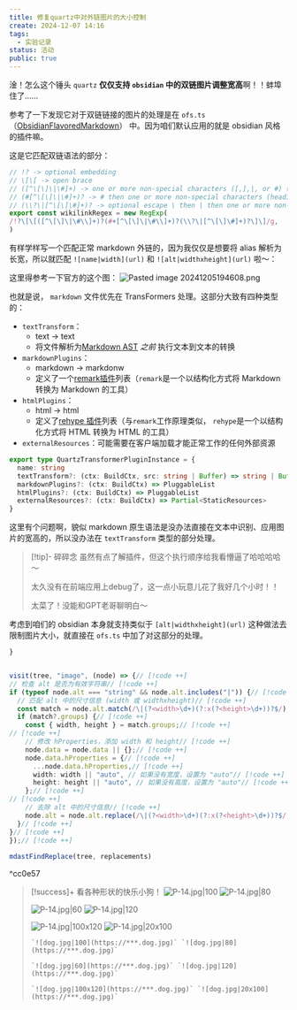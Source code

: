 ```yaml
---
title: 修复quartz中对外链图片的大小控制
create: 2024-12-07 14:16
tags:
  - 实验记录
status: 活动
public: true
---
```

淦！怎么这个锤头 `quartz` **仅仅支持 `obsidian` 中的双链图片调整宽高**啊！！蚌埠住了……

参考了一下发现它对于双链链接的图片的处理是在 `ofs.ts`（[ObsidianFlavoredMarkdown](https://quartz.jzhao.xyz/plugins/ObsidianFlavoredMarkdown)） 中。因为咱们默认应用的就是 obsidian 风格的插件嘛。

这是它匹配双链语法的部分：
```ts
// !? -> optional embedding
// \[\[ -> open brace
// ([^\[\]\|\#]+) -> one or more non-special characters ([,],|, or #) (name)
// (#[^\[\]\|\#]+)? -> # then one or more non-special characters (heading link)
// (\\?\|[^\[\]\#]+)? -> optional escape \ then | then one or more non-special characters (alias)
export const wikilinkRegex = new RegExp(
/!?\[\[([^\[\]\|\#\\]+)?(#+[^\[\]\|\#\\]+)?(\\?\|[^\[\]\#]+)?\]\]/g,
)
```

有样学样写一个匹配正常 markdown 外链的，因为我仅仅是想要将 alias 解析为长宽，所以就匹配 `![name|width](url)` 和 `![alt|widthxheight](url)` 啦～：

这里得参考一下官方的这个图：
![Pasted image 20241205194608.png](https://cdn.sockingpanda.com/f1c2431943c6377bf1e5816fd196539e.png)

也就是说， `markdown` 文件优先在 TransFormers 处理。这部分大致有四种类型的：
- `textTransform`：
	- text -> text
	- 将文件解析为[Markdown AST](https://github.com/syntax-tree/mdast) _之前_ 执行文本到文本的转换
- `markdownPlugins`：
	- markdown -> markdonw
	- 定义了一个[remark插件](https://github.com/remarkjs/remark/blob/main/doc/plugins.md)列表（`remark`是一个以结构化方式将 Markdown 转换为 Markdown 的工具）
- `htmlPlugins`：
	- html -> html
	- 定义了[rehype 插件](https://github.com/rehypejs/rehype/blob/main/doc/plugins.md)列表（与`remark`工作原理类似， `rehype`是一个以结构化方式将 HTML 转换为 HTML 的工具）
- `externalResources`：可能需要在客户端加载才能正常工作的任何外部资源

```ts
export type QuartzTransformerPluginInstance = {
  name: string
  textTransform?: (ctx: BuildCtx, src: string | Buffer) => string | Buffer
  markdownPlugins?: (ctx: BuildCtx) => PluggableList
  htmlPlugins?: (ctx: BuildCtx) => PluggableList
  externalResources?: (ctx: BuildCtx) => Partial<StaticResources>
}
```


这里有个问题啊，貌似 markdown 原生语法是没办法直接在文本中识别、应用图片的宽高的，所以没办法在 `textTransform` 类型的部分处理。

>[!tip]- 碎碎念
>虽然有点了解插件，但这个执行顺序给我看懵逼了哈哈哈哈～
>
>太久没有在前端应用上debug了，这一点小玩意儿花了我好几个小时！！
>
>太菜了！没能和GPT老哥聊明白～

考虑到咱们的 obsidian 本身就支持类似于 `[alt|widthxheight](url)` 这种做法去限制图片大小，就直接在 `ofs.ts` 中加了对这部分的处理。

```ts title="quartz/plugins/transformers/ofs.ts" showLineNumbers{382}
}


visit(tree, "image", (node) => {// [!code ++]
// 检查 alt 是否为有效字符串// [!code ++]
if (typeof node.alt === "string" && node.alt.includes("|")) {// [!code ++]
  // 匹配 alt 中的尺寸信息 (width 或 widthxheight)// [!code ++]
  const match = node.alt.match(/\|(?<width>\d+)(?:x(?<height>\d+))?$/);// [!code ++]
  if (match?.groups) {// [!code ++]
	const { width, height } = match.groups;// [!code ++]
// [!code ++]
	// 修改 hProperties，添加 width 和 height// [!code ++]
	node.data = node.data || {};// [!code ++]
	node.data.hProperties = {// [!code ++]
	  ...node.data.hProperties,// [!code ++]
	  width: width || "auto", // 如果没有宽度，设置为 "auto"// [!code ++]
	  height: height || "auto", // 如果没有高度，设置为 "auto"// [!code ++]
	};// [!code ++]
// [!code ++]
	// 去除 alt 中的尺寸信息// [!code ++]
	node.alt = node.alt.replace(/\|(?<width>\d+)(?:x(?<height>\d+))?$/, "").trim();// [!code ++]
  }// [!code ++]
}// [!code ++]
});// [!code ++]
  
mdastFindReplace(tree, replacements)
```

^cc0e57

>[!success]+ 看各种形状的快乐小狗！
>![P-14.jpg|100](https://cdn.sockingpanda.com/61433fa13b27a2e71322687ef1c99186.jpg) ![P-14.jpg|80](https://cdn.sockingpanda.com/61433fa13b27a2e71322687ef1c99186.jpg)
>
>![P-14.jpg|60](https://cdn.sockingpanda.com/61433fa13b27a2e71322687ef1c99186.jpg) ![P-14.jpg|120](https://cdn.sockingpanda.com/61433fa13b27a2e71322687ef1c99186.jpg)
>
>![P-14.jpg|100x120](https://cdn.sockingpanda.com/61433fa13b27a2e71322687ef1c99186.jpg) ![P-14.jpg|20x100](https://cdn.sockingpanda.com/61433fa13b27a2e71322687ef1c99186.jpg)
>```
>`![dog.jpg|100](https://***.dog.jpg)` `![dog.jpg|80](https://***.dog.jpg)`
>
>`![dog.jpg|60](https://***.dog.jpg)` `![dog.jpg|120](https://***.dog.jpg)`
>
>`![dog.jpg|100x120](https://***.dog.jpg)` `![dog.jpg|20x100](https://***.dog.jpg)`
>```
